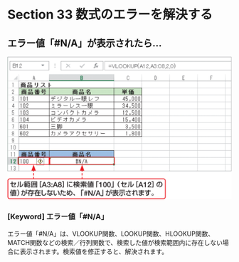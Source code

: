 # Section 33 数式のエラーを解決する

## エラー値「&#035;N/A」が表示されたら…

![](001.png)

### [Keyword] エラー値「&#035;N/A」
エラー値「&#035;N/A」は、VLOOKUP関数、LOOKUP関数、HLOOKUP関数、MATCH関数などの検索／行列関数で、検索した値が検索範囲内に存在しない場合に表示されます。検索値を修正すると、解決されます。
